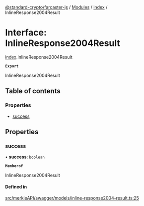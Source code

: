 [@standard-crypto/farcaster-js](../README.md) / [Modules](../modules.md) / [index](../modules/index.md) / InlineResponse2004Result

# Interface: InlineResponse2004Result

[index](../modules/index.md).InlineResponse2004Result

**`Export`**

InlineResponse2004Result

## Table of contents

### Properties

- [success](index.InlineResponse2004Result.md#success)

## Properties

### success

• **success**: `boolean`

**`Memberof`**

InlineResponse2004Result

#### Defined in

[src/merkleAPI/swagger/models/inline-response2004-result.ts:25](https://github.com/standard-crypto/farcaster-js/blob/main/src/merkleAPI/swagger/models/inline-response2004-result.ts#L25)
